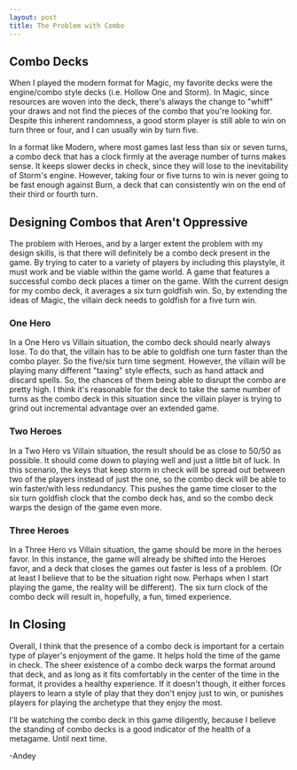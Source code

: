 ```yaml
---
layout: post
title: The Problem with Combo
---
```


## Combo Decks
When I played the modern format for Magic, my favorite decks were the engine/combo style decks (i.e. Hollow One and Storm). In Magic, since resources are woven into the deck, there's always the change to "whiff" your draws and not find the pieces of the combo that you're looking for. Despite this inherent randomness, a good storm player is still able to win on turn three or four, and I can usually win by turn five.

In a format like Modern, where most games last less than six or seven turns, a combo deck that has a clock firmly at the average number of turns makes sense. It keeps slower decks in check, since they will lose to the inevitability of Storm's engine. However, taking four or five turns to win is never going to be fast enough against Burn, a deck that can consistently win on the end of their third or fourth turn.

## Designing Combos that Aren't Oppressive
The problem with Heroes, and by a larger extent the problem with my design skills, is that there will definitely be a combo deck present in the game. By trying to cater to a variety of players by including this playstyle, it must work and be viable within the game world. A game that features a successful combo deck places a timer on the game. With the current design for my combo deck, it averages a six turn goldfish win. So, by extending the ideas of Magic, the villain deck needs to goldfish for a five turn win.

### One Hero
In a One Hero vs Villain situation, the combo deck should nearly always lose. To do that, the villain has to be able to goldfish one turn faster than the combo player. So the five/six turn time segment. However, the villain will be playing many different "taxing" style effects, such as hand attack and discard spells. So, the chances of them being able to disrupt the combo are pretty high. I think it's reasonable for the deck to take the same number of turns as the combo deck in this situation since the villain player is trying to grind out incremental advantage over an extended game.

### Two Heroes
In a Two Hero vs Villain situation, the result should be as close to 50/50 as possible. It should come down to playing well and just a little bit of luck. In this scenario, the keys that keep storm in check will be spread out between two of the players instead of just the one, so the combo deck will be able to win faster/with less redundancy. This pushes the game time closer to the six turn goldfish clock that the combo deck has, and so the combo deck warps the design of the game even more.

### Three Heroes
In a Three Hero vs Villain situation, the game should be more in the heroes favor. In this instance, the game will already be shifted into the Heroes favor, and a deck that closes the games out faster is less of a problem. (Or at least I believe that to be the situation right now. Perhaps when I start playing the game, the reality will be different). The six turn clock of the combo deck will result in, hopefully, a fun, timed experience.

## In Closing
Overall, I think that the presence of a combo deck is important for a certain type of player's enjoyment of the game. It helps hold the time of the game in check. The sheer existence of a combo deck warps the format around that deck, and as long as it fits comfortably in the center of the time in the format, it provides a healthy experience. If it doesn't though, it either forces players to learn a style of play that they don't enjoy just to win, or punishes players for playing the archetype that they enjoy the most.

I'll be watching the combo deck in this game diligently, because I believe the standing of combo decks is a good indicator of the health of a metagame. Until next time.

-Andey
